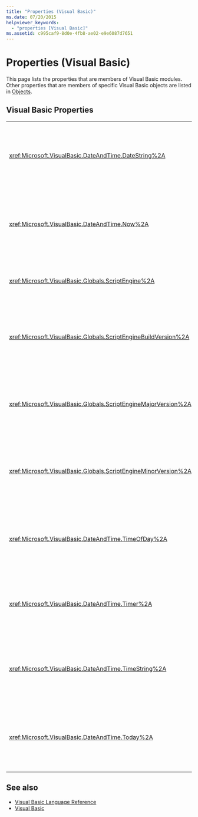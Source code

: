 ```yaml
---
title: "Properties (Visual Basic)"
ms.date: 07/20/2015
helpviewer_keywords: 
  - "properties [Visual Basic]"
ms.assetid: c995caf9-8d0e-4fb8-ae02-e9e6087d7651
---
```

# Properties (Visual Basic)
This page lists the properties that are members of Visual Basic modules. Other properties that are members of specific Visual Basic objects are listed in [Objects](../../visual-basic/language-reference/objects/index.md).  
  
## Visual Basic Properties  
  
|||  
|---|---|  
|<xref:Microsoft.VisualBasic.DateAndTime.DateString%2A>|Returns or sets a `String` value representing the current date according to your system.|  
|<xref:Microsoft.VisualBasic.DateAndTime.Now%2A>|Returns a `Date` value containing the current date and time according to your system.|  
|<xref:Microsoft.VisualBasic.Globals.ScriptEngine%2A>|Returns a `String` representing the runtime currently in use.|  
|<xref:Microsoft.VisualBasic.Globals.ScriptEngineBuildVersion%2A>|Returns an `Integer` containing the build version number of the runtime currently in use.|  
|<xref:Microsoft.VisualBasic.Globals.ScriptEngineMajorVersion%2A>|Returns an `Integer` containing the major version number of the runtime currently in use.|  
|<xref:Microsoft.VisualBasic.Globals.ScriptEngineMinorVersion%2A>|Returns an `Integer` containing the minor version number of the runtime currently in use.|  
|<xref:Microsoft.VisualBasic.DateAndTime.TimeOfDay%2A>|Returns or sets a `Date` value containing the current time of day according to your system.|  
|<xref:Microsoft.VisualBasic.DateAndTime.Timer%2A>|Returns a `Double` value representing the number of seconds elapsed since midnight.|  
|<xref:Microsoft.VisualBasic.DateAndTime.TimeString%2A>|Returns or sets a `String` value representing the current time of day according to your system.|  
|<xref:Microsoft.VisualBasic.DateAndTime.Today%2A>|Returns or sets a `Date` value containing the current date according to your system.|  
  
## See also

- [Visual Basic Language Reference](../../visual-basic/language-reference/index.md)
- [Visual Basic](../../visual-basic/index.md)
